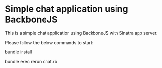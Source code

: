 Simple chat application using BackboneJS
========================================

This is a simple chat application using BackboneJS with Sinatra app server.

Please follow the below commands to start:

bundle install

bundle exec rerun chat.rb
